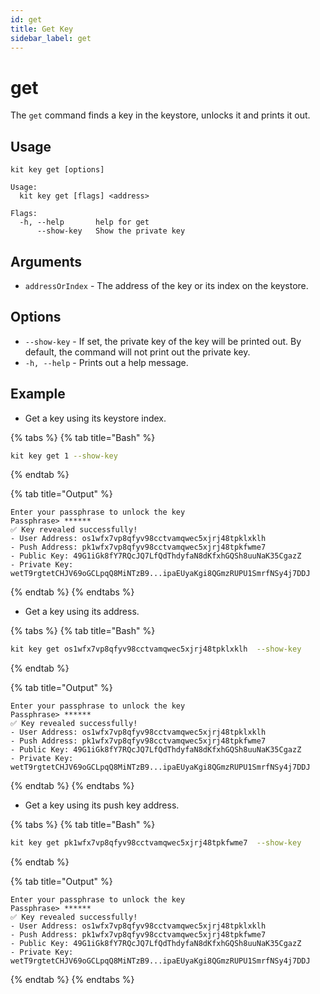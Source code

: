 ```yaml
---
id: get
title: Get Key
sidebar_label: get
---
```


# get

The `get` command finds a key in the keystore, unlocks it and prints it out.

## Usage

```text
kit key get [options] 
```

```text
Usage:
  kit key get [flags] <address>

Flags:
  -h, --help       help for get
      --show-key   Show the private key
```

## Arguments

* `addressOrIndex` - The address of the key or its index on the keystore. 

## Options

* `--show-key` - If set, the private key of the key will be printed out. By default, the command will not print out the private key. 
* `-h, --help` - Prints out a help message.

## Example

* Get a key using its keystore index.

{% tabs %}
{% tab title="Bash" %}
```bash
kit key get 1 --show-key
```
{% endtab %}

{% tab title="Output" %}
```
Enter your passphrase to unlock the key
Passphrase> ******
✅ Key revealed successfully!
- User Address: os1wfx7vp8qfyv98cctvamqwec5xjrj48tpklxklh
- Push Address: pk1wfx7vp8qfyv98cctvamqwec5xjrj48tpkfwme7
- Public Key: 49G1iGk8fY7RQcJQ7LfQdThdyfaN8dKfxhGQSh8uuNaK35CgazZ
- Private Key: wetT9rgtetCHJV69oGCLpqQ8MiNTzB9...ipaEUyaKgi8QGmzRUPU1SmrfNSy4j7DDJ
```
{% endtab %}
{% endtabs %}

* Get a key using its address.

{% tabs %}
{% tab title="Bash" %}
```bash
kit key get os1wfx7vp8qfyv98cctvamqwec5xjrj48tpklxklh  --show-key
```
{% endtab %}

{% tab title="Output" %}
```
Enter your passphrase to unlock the key
Passphrase> ******
✅ Key revealed successfully!
- User Address: os1wfx7vp8qfyv98cctvamqwec5xjrj48tpklxklh
- Push Address: pk1wfx7vp8qfyv98cctvamqwec5xjrj48tpkfwme7
- Public Key: 49G1iGk8fY7RQcJQ7LfQdThdyfaN8dKfxhGQSh8uuNaK35CgazZ
- Private Key: wetT9rgtetCHJV69oGCLpqQ8MiNTzB9...ipaEUyaKgi8QGmzRUPU1SmrfNSy4j7DDJ
```
{% endtab %}
{% endtabs %}

* Get a key using its push key address.

{% tabs %}
{% tab title="Bash" %}
```bash
kit key get pk1wfx7vp8qfyv98cctvamqwec5xjrj48tpkfwme7  --show-key
```
{% endtab %}

{% tab title="Output" %}
```
Enter your passphrase to unlock the key
Passphrase> ******
✅ Key revealed successfully!
- User Address: os1wfx7vp8qfyv98cctvamqwec5xjrj48tpklxklh
- Push Address: pk1wfx7vp8qfyv98cctvamqwec5xjrj48tpkfwme7
- Public Key: 49G1iGk8fY7RQcJQ7LfQdThdyfaN8dKfxhGQSh8uuNaK35CgazZ
- Private Key: wetT9rgtetCHJV69oGCLpqQ8MiNTzB9...ipaEUyaKgi8QGmzRUPU1SmrfNSy4j7DDJ
```
{% endtab %}
{% endtabs %}

